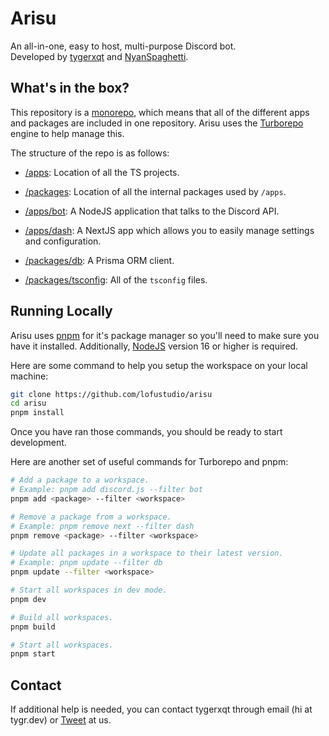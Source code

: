 # Arisu

An all-in-one, easy to host, multi-purpose Discord bot.  
Developed by [tygerxqt](https://github.com/tygerxqt) and [NyanSpaghetti](https://github.com/NyanSpaghetti).

## What's in the box?

This repository is a [monorepo](https://monorepo.tools), which means that all of the different apps and packages are included in one repository.
Arisu uses the [Turborepo](https://turbo.build/repo) engine to help manage this.

The structure of the repo is as follows:

- [/apps](https://github.com/lofustudio/arisu/tree/update/apps): Location of all the TS projects.
- [/packages](https://github.com/lofustudio/arisu/tree/update/packages): Location of all the internal packages used by `/apps`.

- [/apps/bot](https://github.com/lofustudio/arisu/tree/update/apps/bot): A NodeJS application that talks to the Discord API.
- [/apps/dash](https://github.com/lofustudio/arisu/tree/update/dash): A NextJS app which allows you to easily manage settings and configuration.

- [/packages/db](https://github.com/lofustudio/arisu/tree/update/packages/db): A Prisma ORM client.
- [/packages/tsconfig](https://github.com/lofustudio/arisu/tree/update/packages/tsconfig): All of the `tsconfig` files.

## Running Locally

Arisu uses [pnpm](https://pnpm.io/installation) for it's package manager so you'll need to make sure you have it installed.
Additionally, [NodeJS](https://nodejs.org/en) version 16 or higher is required.

Here are some command to help you setup the workspace on your local machine:

```sh
git clone https://github.com/lofustudio/arisu
cd arisu
pnpm install
```

Once you have ran those commands, you should be ready to start development.

Here are another set of useful commands for Turborepo and pnpm:

```sh
# Add a package to a workspace.
# Example: pnpm add discord.js --filter bot
pnpm add <package> --filter <workspace>

# Remove a package from a workspace.
# Example: pnpm remove next --filter dash
pnpm remove <package> --filter <workspace>

# Update all packages in a workspace to their latest version.
# Example: pnpm update --filter db
pnpm update --filter <workspace>

# Start all workspaces in dev mode.
pnpm dev

# Build all workspaces.
pnpm build

# Start all workspaces.
pnpm start
```

## Contact

If additional help is needed, you can contact tygerxqt through email (hi at tygr.dev) or [Tweet](https://twitter.com/intent/tweet?text=@lofustudio) at us.

